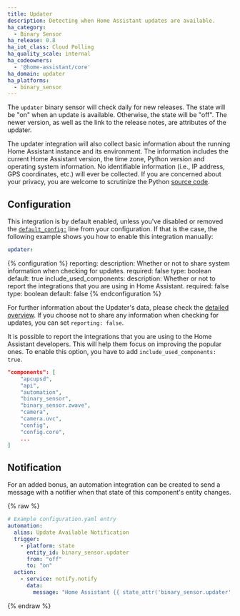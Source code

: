 ```yaml
---
title: Updater
description: Detecting when Home Assistant updates are available.
ha_category:
  - Binary Sensor
ha_release: 0.8
ha_iot_class: Cloud Polling
ha_quality_scale: internal
ha_codeowners:
  - '@home-assistant/core'
ha_domain: updater
ha_platforms:
  - binary_sensor
---
```


The `updater` binary sensor will check daily for new releases. The state will be "on" when an update is available. Otherwise, the state will be "off". The newer version, as well as the link to the release notes, are attributes of the updater.

The updater integration will also collect basic information about the running Home Assistant instance and its environment. The information includes the current Home Assistant version, the time zone, Python version and operating system information. No identifiable information (i.e., IP address, GPS coordinates, etc.) will ever be collected. If you are concerned about your privacy, you are welcome to scrutinize the Python [source code](https://github.com/home-assistant/home-assistant/tree/dev/homeassistant/components/updater).

## Configuration

This integration is by default enabled, unless you've disabled or removed the [`default_config:`](https://www.home-assistant.io/integrations/default_config/) line from your configuration. If that is the case, the following example shows you how to enable this integration manually:

```yaml
updater:
```

{% configuration %}
reporting:
  description: Whether or not to share system information when checking for updates.
  required: false
  type: boolean
  default: true
include_used_components:
  description: Whether or not to report the integrations that you are using in Home Assistant.
  required: false
  type: boolean
  default: false
{% endconfiguration %}

For further information about the Updater's data, please check the [detailed overview](/docs/backend/updater/). If you choose not to share any information when checking for updates, you can set `reporting: false`.

It is possible to report the integrations that you are using to the Home Assistant developers. This will help them focus on improving the popular ones. To enable this option, you have to add `include_used_components: true`.

```json
"components": [
    "apcupsd",
    "api",
    "automation",
    "binary_sensor",
    "binary_sensor.zwave",
    "camera",
    "camera.uvc",
    "config",
    "config.core",
    ...
]
```

## Notification

For an added bonus, an automation integration can be created to send a message with a notifier when that state of this component's entity changes.

{% raw %}

```yaml
# Example configuration.yaml entry
automation:
  alias: Update Available Notification
  trigger:
    - platform: state
      entity_id: binary_sensor.updater
      from: "off"
      to: "on"
  action:
    - service: notify.notify
      data:
        message: "Home Assistant {{ state_attr('binary_sensor.updater', 'newest_version') }} is available."
```

{% endraw %}
